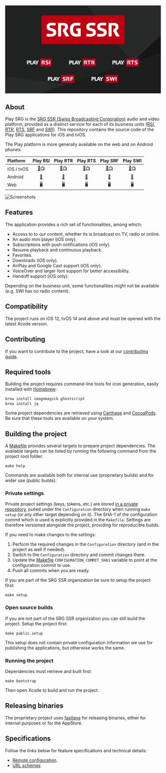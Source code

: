 ![SRG Media Player logo](README-images/logo.png)

## About

Play SRG is the [SRG SSR (Swiss Broadcasting Corporation)](https://www.srgssr.ch/en/who-we-are/organisation/) audio and video platform, provided as a distinct service for each of its business units ([RSI](https://www.rsi.ch), [RTR](https://www.rtr.ch), [RTS](https://www.rts.ch), [SRF](https://www.srf.ch) and [SWI](https://www.swissinfo.ch)). This repository contains the source code of the Play SRG applications for iOS and tvOS.

The Play platform is more generally available on the web and on Android phones:

| Platform | Play RSI | Play RTR | Play RTS | Play SRF | Play SWI |
|:-- |:--:|:--:|:--:|:--:|:--:|
| iOS / tvOS | [📱📺](https://itunes.apple.com/ch/app/play-rsi/id920753497) | [📱📺](https://itunes.apple.com/ch/app/play-rtr/id920754925) | [📱📺](https://itunes.apple.com/ch/app/play-rts/id920754415) | [📱📺](https://itunes.apple.com/ch/app/play-srf/id638194352) | [📱📺](https://itunes.apple.com/ch/app/play-swi/id920785201) |
| Android | [🤖](https://play.google.com/store/apps/details?id=ch.rsi.player) | [🤖](https://play.google.com/store/apps/details?id=ch.rtr.player) | [🤖](https://play.google.com/store/apps/details?id=ch.rts.player) | [🤖](https://play.google.com/store/apps/details?id=ch.srf.mobile.srfplayer) | [🤖](https://play.google.com/store/apps/details?id=ch.swissinfo.player) |
| Web | [🖥](https://www.rsi.ch/play) | [🖥](https://www.rtr.ch/play) | [🖥](https://www.rts.ch/play) | [🖥](https://www.srf.ch/play) | [🖥](https://www.swissinfo.ch/play) |

![Screenshots](README-images/iphone-screenshots.png)

## Features

The application provides a rich set of functionalities, among which:

* Access to to our content, whether its is broadcast on TV, radio or online. 
* An audio mini player (iOS only).
* Subscriptions with push notifications (iOS only).
* Resume playback and continuous playback.
* Favorites.
* Downloads (iOS only).
* AirPlay and Google Cast support (iOS only).
* VoiceOver and larger font support for better accessibility.
* Handoff support (iOS only).

Depending on the business unit, some functionalities might not be available (e.g. SWI has no radio content).

## Compatibility

The project runs on iOS 12, tvOS 14 and above and must be opened with the latest Xcode version.

## Contributing

If you want to contribute to the project, have a look at our [contributing guide](CONTRIBUTING.md).

## Required tools

Building the project requires command-line tools for icon generation, easily installed with [Homebrew](https://brew.sh/):
	
	brew install imagemagick ghostscript
	brew install jq
	
Some project dependencies are retrieved using [Carthage](https://github.com/Carthage/Carthage) and [CocoaPods](https://cocoapods.org/). Be sure that these tools are available on your system.

## Building the project

A [Makefile](../Makefile) provides several targets to prepare project dependencies. The available targets can be listed by running the following command from the project root folder:

```
make help
```

Commands are available both for internal use (proprietary builds) and for wider use (public builds).

### Private settings

Private project settings (keys, tokens, etc.) are stored [in a private repository](https://github.com/SRGSSR/playsrg-configuration-ios), pulled under the `Configuration` directory when running `make setup` (or any other target depending on it). The SHA-1 of the configuration commit which is used is explicitly provided in the `Makefile`. Settings are therefore versioned alongside the project, providing for reproducible builds.

If you need to make changes to the settings:

1. Perform the required changes in the `Configuration` directory (and in the project as well if needed).
1. Switch to the `Configuration` directory and commit changes there.
1. Update the [Makefile](../Makefile) `CONFIGURATION_COMMIT_SHA1` variable to point at the configuration commit to use.
1. Push all commits when you are ready.

If you are part of the SRG SSR organization be sure to setup the project first:

```
make setup
```

### Open source builds

If you are not part of the SRG SSR organization you can still build the project. Setup the project first:

```
make public.setup
```

This setup does not contain private configuration information we use for publishing the applications, but otherwise works the same.

### Running the project

Dependencies must retrieve and built first:

```
make bootstrap
```

Then open Xcode to build and run the project.

## Releasing binaries

The proprietary project uses [fastlane](https://fastlane.tools/) for releasing binaries, either for internal purposes or for the AppStore.

## Specifications

Follow the links below for feature specifications and technical details:

* [Remote configuration](REMOTE_CONFIGURATION.md).
* [URL schemes](URL_SCHEMES.md)